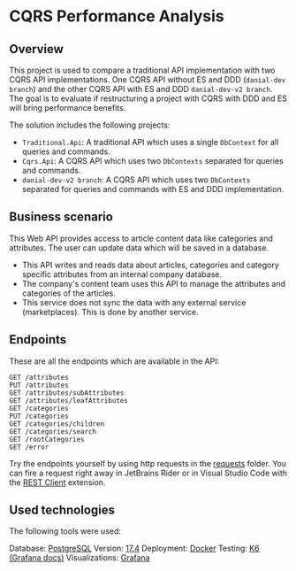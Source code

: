 # CQRS Performance Analysis

## Overview

This project is used to compare a traditional API implementation with two CQRS API implementations. One CQRS API without ES and DDD (`danial-dev branch`) and the other CQRS API with ES and DDD `danial-dev-v2 branch`. The goal is to evaluate if restructuring a project with CQRS with DDD and ES will bring performance benefits.

The solution includes the following projects:
- `Traditional.Api`: A traditional API which uses a single `DbContext` for all queries and commands.
- `Cqrs.Api`: A CQRS API which uses two `DbContexts` separated for queries and commands.
- `danial-dev-v2 branch`: A CQRS API which uses two `DbContexts` separated for queries and commands with ES and DDD implementation.

## Business scenario

This Web API provides access to article content data like categories and attributes. The user can update data which will be saved in a database.

- This API writes and reads data about articles, categories and category specific attributes from an internal company database.
- The company's content team uses this API to manage the attributes and categories of the articles.
- This service does not sync the data with any external service (marketplaces). This is done by another service.

## Endpoints

These are all the endpoints which are available in the API:

```http
GET /attributes
PUT /attributes
GET /attributes/subAttributes
GET /attributes/leafAttributes
GET /categories
PUT /categories
GET /categories/children
GET /categories/search
GET /rootCategories
GET /error
```

Try the endpoints yourself by using http requests in the [requests](./requests) folder. You can fire a request right away in JetBrains Rider or in Visual Studio Code with the [REST Client](https://marketplace.visualstudio.com/items?itemName=humao.rest-client) extension.

## Used technologies

The following tools were used:

Database: [PostgreSQL](https://www.postgresql.org/docs/) Version: [17.4](https://www.postgresql.org/about/news/postgresql-174-168-1512-1417-and-1320-released-3018/)
Deployment: [Docker](https://docs.docker.com/)
Testing: [K6](https://k6.io/docs/examples/tutorials/get-started-with-k6/) [(Grafana docs)](https://grafana.com/docs/k6/latest/)
Visualizations: [Grafana](https://grafana.com/docs/grafana/latest/)
